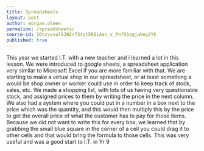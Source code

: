 ```yaml
---
title: Spreadsheets
layout: post
author: morgan.oleen
permalink: /spreadsheets/
source-id: 1OtcvvxulSJN2n734pt5R6iAen_v_PnfA3zqjaVey2Yk
published: true
---
```

This year we started I.T. with a new teacher and i learned a lot in this lesson. We were introduced to google sheets, a spreadsheet application very similar to Microsoft Excel if you are more familiar with that. We are starting to make a virtual shop in our spreadsheet, or at least something a would be shop owner or worker could use in order to keep track of stock, sales, etc. We made a shopping list, with lots of us having very questionable stock, and assigned prices to them by writing the price in the next column. We also had a system where you could put in a number in a box next to the price which was the quantity, and this would then multiply this by the price to get the overall price of what the customer has to pay for those items. Because we did not want to write this for every box, we learned that by grabbing the small blue square in the corner of a cell you could drag it to other cells and that would bring the formula to those cells. This was very useful and was a good start to I.T. in Yr 9

